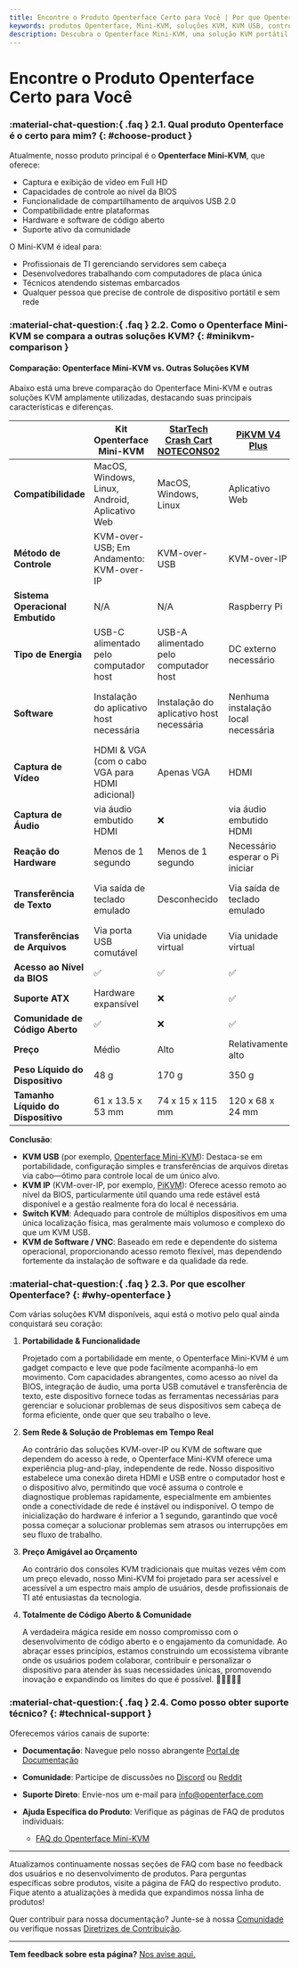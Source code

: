 ```yaml
---
title: Encontre o Produto Openterface Certo para Você | Por que Openterface
keywords: produtos Openterface, Mini-KVM, soluções KVM, KVM USB, controle de dispositivos portátil, acesso ao nível da BIOS, hardware de código aberto, profissionais de TI, servidores sem cabeça, sistemas embarcados
description: Descubra o Openterface Mini-KVM, uma solução KVM portátil e de código aberto que oferece acesso ao nível da BIOS e compatibilidade entre plataformas para profissionais de TI e entusiastas da tecnologia.
---
```


# Encontre o Produto Openterface Certo para Você

### :material-chat-question:{ .faq } 2.1. Qual produto Openterface é o certo para mim? {: #choose-product }

Atualmente, nosso produto principal é o **Openterface Mini-KVM**, que oferece:

- Captura e exibição de vídeo em Full HD
- Capacidades de controle ao nível da BIOS
- Funcionalidade de compartilhamento de arquivos USB 2.0
- Compatibilidade entre plataformas
- Hardware e software de código aberto
- Suporte ativo da comunidade

O Mini-KVM é ideal para:

- Profissionais de TI gerenciando servidores sem cabeça
- Desenvolvedores trabalhando com computadores de placa única
- Técnicos atendendo sistemas embarcados
- Qualquer pessoa que precise de controle de dispositivo portátil e sem rede

### :material-chat-question:{ .faq } 2.2. Como o Openterface Mini-KVM se compara a outras soluções KVM? {: #minikvm-comparison }

#### Comparação: Openterface Mini-KVM vs. Outras Soluções KVM 

Abaixo está uma breve comparação do Openterface Mini-KVM e outras soluções KVM amplamente utilizadas, destacando suas principais características e diferenças.

|                        | **Kit Openterface Mini-KVM**                                     | [StarTech Crash Cart NOTECONS02](https://www.startech.com/en-us/server-management/notecons02) | [PiKVM V4 Plus](https://cloudfree.shop/product/pikvm-v4-plus/) | [Synergy](https://symless.com/synergy) |
| ---------------------- | -------------------------------------------------------------------------------- | --------------------------------------------------------------------------------------------- | -------------------------------------------------------------- | -------------------------------------- |
| **Compatibilidade**      | MacOS, Windows, Linux, Android, Aplicativo Web                                         | MacOS, Windows, Linux                                                                         | Aplicativo Web                                                        | MacOS, Windows, Linux                  |
| **Método de Controle**     | KVM-over-USB; Em Andamento: KVM-over-IP                                     | KVM-over-USB                                                                                  | KVM-over-IP                                                    | KVM de Software                           |
| **Sistema Operacional Embutido**        | N/A                                                                             | N/A                                                                                           | Raspberry Pi                                                   | N/A                                    |
| **Tipo de Energia**         | USB-C alimentado pelo computador host                                              | USB-A alimentado pelo computador host                                                            | DC externo necessário                                           | N/A                                    |
| **Software**           | Instalação do aplicativo host necessária                                                       | Instalação do aplicativo host necessária                                                                      | Nenhuma instalação local necessária                                      | Instalação do aplicativo necessária em ambos os lados     |
| **Captura de Vídeo**      | HDMI & VGA (com o cabo VGA para HDMI adicional)                                  | Apenas VGA                                                                                           | HDMI                                                           | Suporte de software                     |
| **Captura de Áudio**      | via áudio embutido HDMI                                                         | ❌                                                                                            | via áudio embutido HDMI                                        | Suporte de software                     |
| **Reação do Hardware**  | Menos de 1 segundo                                                                 | Menos de 1 segundo                                                                               | Necessário esperar o Pi iniciar                                | N/A                                    |
| **Transferência de Texto**      | Via saída de teclado emulado                                                    | Desconhecido                                                                                       | Via saída de teclado emulado                                   | Área de transferência suportada por software           |
| **Transferências de Arquivos**     | Via porta USB comutável                                                         | Via unidade virtual                                                                             | Via unidade virtual                                              | Via software                           |
| **Acesso ao Nível da BIOS**  | ✅                                                                              | ✅                                                                                            | ✅                                                             | ❌                                     |
| **Suporte ATX**        | Hardware expansível                                                                          | ❌                                                                                            | ✅                                                             | ❌                                     |
| **Comunidade de Código Aberto**        | ✅                                                                              | ❌                                                                                            | ✅                                                             | ❌                                     |
| **Preço**              | Médio                                                                          | Alto                                                                                          | Relativamente alto                                                         | Baixo                                    |
| **Peso Líquido do Dispositivo**  | 48 g                                                                            | 170 g                                                                                         | 350 g                                                          | N/A                                    |
| **Tamanho Líquido do Dispositivo**    | 61 x 13.5 x 53 mm                                                               | 74 x 15 x 115 mm                                                                              | 120 x 68 x 24 mm                                               | N/A                                    |

**Conclusão**:  

- **KVM USB** (por exemplo, [Openterface Mini-KVM](/)): Destaca-se em portabilidade, configuração simples e transferências de arquivos diretas via cabo—ótimo para controle local de um único alvo.  
- **KVM IP** (KVM-over-IP, por exemplo, [PiKVM](https://pikvm.org/)): Oferece acesso remoto ao nível da BIOS, particularmente útil quando uma rede estável está disponível e a gestão realmente fora do local é necessária.  
- **Switch KVM**: Adequado para controle de múltiplos dispositivos em uma única localização física, mas geralmente mais volumoso e complexo do que um KVM USB.  
- **KVM de Software / VNC**: Baseado em rede e dependente do sistema operacional, proporcionando acesso remoto flexível, mas dependendo fortemente da instalação de software e da qualidade da rede.

### :material-chat-question:{ .faq } 2.3. Por que escolher Openterface? {: #why-openterface }

Com várias soluções KVM disponíveis, aqui está o motivo pelo qual ainda conquistará seu coração:

1. **Portabilidade & Funcionalidade**

    Projetado com a portabilidade em mente, o Openterface Mini-KVM é um gadget compacto e leve que pode facilmente acompanhá-lo em movimento. Com capacidades abrangentes, como acesso ao nível da BIOS, integração de áudio, uma porta USB comutável e transferência de texto, este dispositivo fornece todas as ferramentas necessárias para gerenciar e solucionar problemas de seus dispositivos sem cabeça de forma eficiente, onde quer que seu trabalho o leve.

2. **Sem Rede & Solução de Problemas em Tempo Real**

    Ao contrário das soluções KVM-over-IP ou KVM de software que dependem do acesso à rede, o Openterface Mini-KVM oferece uma experiência plug-and-play, independente de rede. Nosso dispositivo estabelece uma conexão direta HDMI e USB entre o computador host e o dispositivo alvo, permitindo que você assuma o controle e diagnostique problemas rapidamente, especialmente em ambientes onde a conectividade de rede é instável ou indisponível. O tempo de inicialização do hardware é inferior a 1 segundo, garantindo que você possa começar a solucionar problemas sem atrasos ou interrupções em seu fluxo de trabalho.

3. **Preço Amigável ao Orçamento**

    Ao contrário dos consoles KVM tradicionais que muitas vezes vêm com um preço elevado, nosso Mini-KVM foi projetado para ser acessível e acessível a um espectro mais amplo de usuários, desde profissionais de TI até entusiastas da tecnologia.

4. **Totalmente de Código Aberto & Comunidade**

    A verdadeira mágica reside em nosso compromisso com o desenvolvimento de código aberto e o engajamento da comunidade. Ao abraçar esses princípios, estamos construindo um ecossistema vibrante onde os usuários podem colaborar, contribuir e personalizar o dispositivo para atender às suas necessidades únicas, promovendo inovação e expandindo os limites do que é possível. 👨‍💻🤝👩‍💻

### :material-chat-question:{ .faq } 2.4. Como posso obter suporte técnico? {: #technical-support }
Oferecemos vários canais de suporte:

- **Documentação**: Navegue pelo nosso abrangente [Portal de Documentação](/)
- **Comunidade**: Participe de discussões no [Discord](/discord) ou [Reddit](/reddit)
- **Suporte Direto**: Envie-nos um e-mail para [info@openterface.com](mailto:info@openterface.com)
- **Ajuda Específica do Produto**: Verifique as páginas de FAQ de produtos individuais:

    - [FAQ do Openterface Mini-KVM](/faq/minikvm)

---

Atualizamos continuamente nossas seções de FAQ com base no feedback dos usuários e no desenvolvimento de produtos. Para perguntas específicas sobre produtos, visite a página de FAQ do respectivo produto. Fique atento a atualizações à medida que expandimos nossa linha de produtos!

Quer contribuir para nossa documentação? Junte-se à nossa [Comunidade](/community/) ou verifique nossas [Diretrizes de Contribuição](/contributing/).

---

**Tem feedback sobre esta página?** [Nos avise aqui.](https://forms.gle/wmxoR2C1VdG36mT69)